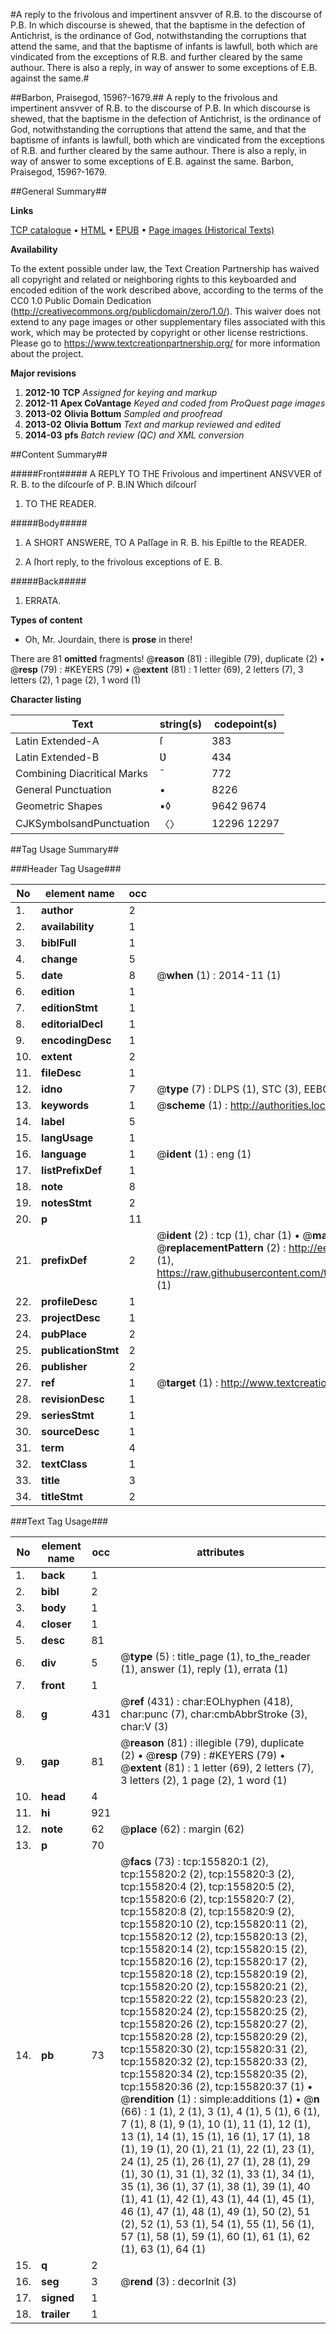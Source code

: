 #A reply to the frivolous and impertinent ansvver of R.B. to the discourse of P.B. In which discourse is shewed, that the baptisme in the defection of Antichrist, is the ordinance of God, notwithstanding the corruptions that attend the same, and that the baptisme of infants is lawfull, both which are vindicated from the exceptions of R.B. and further cleared by the same authour. There is also a reply, in way of answer to some exceptions of E.B. against the same.#

##Barbon, Praisegod, 1596?-1679.##
A reply to the frivolous and impertinent ansvver of R.B. to the discourse of P.B. In which discourse is shewed, that the baptisme in the defection of Antichrist, is the ordinance of God, notwithstanding the corruptions that attend the same, and that the baptisme of infants is lawfull, both which are vindicated from the exceptions of R.B. and further cleared by the same authour. There is also a reply, in way of answer to some exceptions of E.B. against the same.
Barbon, Praisegod, 1596?-1679.

##General Summary##

**Links**

[TCP catalogue](http://www.ota.ox.ac.uk/tcp/)  • 
[HTML](http://tei.it.ox.ac.uk/tcp/Texts-HTML/free/A78/A78137.html)  • 
[EPUB](http://tei.it.ox.ac.uk/tcp/Texts-EPUB/free/A78/A78137.epub) • 
[Page images (Historical Texts)](https://historicaltexts.jisc.ac.uk/eebo-99872807e)

**Availability**

To the extent possible under law, the Text Creation Partnership has waived all copyright and related or neighboring rights to this keyboarded and encoded edition of the work described above, according to the terms of the CC0 1.0 Public Domain Dedication (http://creativecommons.org/publicdomain/zero/1.0/). This waiver does not extend to any page images or other supplementary files associated with this work, which may be protected by copyright or other license restrictions. Please go to https://www.textcreationpartnership.org/ for more information about the project.

**Major revisions**

1. __2012-10__ __TCP__ *Assigned for keying and markup*
1. __2012-11__ __Apex CoVantage__ *Keyed and coded from ProQuest page images*
1. __2013-02__ __Olivia Bottum__ *Sampled and proofread*
1. __2013-02__ __Olivia Bottum__ *Text and markup reviewed and edited*
1. __2014-03__ __pfs__ *Batch review (QC) and XML conversion*

##Content Summary##

#####Front#####
A REPLY TO THE Frivolous and impertinent ANSVVER of R. B. to the diſcourſe of P. B.IN Which diſcourſ
1. TO THE READER.

#####Body#####

1. A SHORT ANSWERE, TO A Paſſage in R. B. his Epiſtle to the READER.

1. A ſhort reply, to the frivolous exceptions of E. B.

#####Back#####

1. ERRATA.

**Types of content**

  * Oh, Mr. Jourdain, there is **prose** in there!

There are 81 **omitted** fragments! 
 @__reason__ (81) : illegible (79), duplicate (2)  •  @__resp__ (79) : #KEYERS (79)  •  @__extent__ (81) : 1 letter (69), 2 letters (7), 3 letters (2), 1 page (2), 1 word (1)

**Character listing**


|Text|string(s)|codepoint(s)|
|---|---|---|
|Latin Extended-A|ſ|383|
|Latin Extended-B|Ʋ|434|
|Combining             Diacritical Marks|̄|772|
|General Punctuation|•|8226|
|Geometric Shapes|▪◊|9642 9674|
|CJKSymbolsandPunctuation|〈〉|12296 12297|

##Tag Usage Summary##

###Header Tag Usage###

|No|element name|occ|attributes|
|---|---|---|---|
|1.|__author__|2||
|2.|__availability__|1||
|3.|__biblFull__|1||
|4.|__change__|5||
|5.|__date__|8| @__when__ (1) : 2014-11 (1)|
|6.|__edition__|1||
|7.|__editionStmt__|1||
|8.|__editorialDecl__|1||
|9.|__encodingDesc__|1||
|10.|__extent__|2||
|11.|__fileDesc__|1||
|12.|__idno__|7| @__type__ (7) : DLPS (1), STC (3), EEBO-CITATION (1), PROQUEST (1), VID (1)|
|13.|__keywords__|1| @__scheme__ (1) : http://authorities.loc.gov/ (1)|
|14.|__label__|5||
|15.|__langUsage__|1||
|16.|__language__|1| @__ident__ (1) : eng (1)|
|17.|__listPrefixDef__|1||
|18.|__note__|8||
|19.|__notesStmt__|2||
|20.|__p__|11||
|21.|__prefixDef__|2| @__ident__ (2) : tcp (1), char (1)  •  @__matchPattern__ (2) : ([0-9\-]+):([0-9IVX]+) (1), (.+) (1)  •  @__replacementPattern__ (2) : http://eebo.chadwyck.com/downloadtiff?vid=$1&page=$2 (1), https://raw.githubusercontent.com/textcreationpartnership/Texts/master/tcpchars.xml#$1 (1)|
|22.|__profileDesc__|1||
|23.|__projectDesc__|1||
|24.|__pubPlace__|2||
|25.|__publicationStmt__|2||
|26.|__publisher__|2||
|27.|__ref__|1| @__target__ (1) : http://www.textcreationpartnership.org/docs/. (1)|
|28.|__revisionDesc__|1||
|29.|__seriesStmt__|1||
|30.|__sourceDesc__|1||
|31.|__term__|4||
|32.|__textClass__|1||
|33.|__title__|3||
|34.|__titleStmt__|2||


###Text Tag Usage###

|No|element name|occ|attributes|
|---|---|---|---|
|1.|__back__|1||
|2.|__bibl__|2||
|3.|__body__|1||
|4.|__closer__|1||
|5.|__desc__|81||
|6.|__div__|5| @__type__ (5) : title_page (1), to_the_reader (1), answer (1), reply (1), errata (1)|
|7.|__front__|1||
|8.|__g__|431| @__ref__ (431) : char:EOLhyphen (418), char:punc (7), char:cmbAbbrStroke (3), char:V (3)|
|9.|__gap__|81| @__reason__ (81) : illegible (79), duplicate (2)  •  @__resp__ (79) : #KEYERS (79)  •  @__extent__ (81) : 1 letter (69), 2 letters (7), 3 letters (2), 1 page (2), 1 word (1)|
|10.|__head__|4||
|11.|__hi__|921||
|12.|__note__|62| @__place__ (62) : margin (62)|
|13.|__p__|70||
|14.|__pb__|73| @__facs__ (73) : tcp:155820:1 (2), tcp:155820:2 (2), tcp:155820:3 (2), tcp:155820:4 (2), tcp:155820:5 (2), tcp:155820:6 (2), tcp:155820:7 (2), tcp:155820:8 (2), tcp:155820:9 (2), tcp:155820:10 (2), tcp:155820:11 (2), tcp:155820:12 (2), tcp:155820:13 (2), tcp:155820:14 (2), tcp:155820:15 (2), tcp:155820:16 (2), tcp:155820:17 (2), tcp:155820:18 (2), tcp:155820:19 (2), tcp:155820:20 (2), tcp:155820:21 (2), tcp:155820:22 (2), tcp:155820:23 (2), tcp:155820:24 (2), tcp:155820:25 (2), tcp:155820:26 (2), tcp:155820:27 (2), tcp:155820:28 (2), tcp:155820:29 (2), tcp:155820:30 (2), tcp:155820:31 (2), tcp:155820:32 (2), tcp:155820:33 (2), tcp:155820:34 (2), tcp:155820:35 (2), tcp:155820:36 (2), tcp:155820:37 (1)  •  @__rendition__ (1) : simple:additions (1)  •  @__n__ (66) : 1 (1), 2 (1), 3 (1), 4 (1), 5 (1), 6 (1), 7 (1), 8 (1), 9 (1), 10 (1), 11 (1), 12 (1), 13 (1), 14 (1), 15 (1), 16 (1), 17 (1), 18 (1), 19 (1), 20 (1), 21 (1), 22 (1), 23 (1), 24 (1), 25 (1), 26 (1), 27 (1), 28 (1), 29 (1), 30 (1), 31 (1), 32 (1), 33 (1), 34 (1), 35 (1), 36 (1), 37 (1), 38 (1), 39 (1), 40 (1), 41 (1), 42 (1), 43 (1), 44 (1), 45 (1), 46 (1), 47 (1), 48 (1), 49 (1), 50 (2), 51 (2), 52 (1), 53 (1), 54 (1), 55 (1), 56 (1), 57 (1), 58 (1), 59 (1), 60 (1), 61 (1), 62 (1), 63 (1), 64 (1)|
|15.|__q__|2||
|16.|__seg__|3| @__rend__ (3) : decorInit (3)|
|17.|__signed__|1||
|18.|__trailer__|1||
